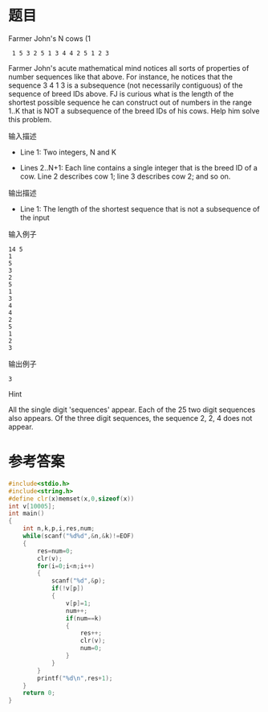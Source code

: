 # 题目
Farmer John's N cows (1
```
 1 5 3 2 5 1 3 4 4 2 5 1 2 3
```

Farmer John's acute mathematical mind notices all sorts of properties of number sequences like that above. For instance, he notices that the sequence 3 4 1 3 is a subsequence (not necessarily contiguous) of the sequence of breed IDs above. FJ is curious what is the length of the shortest possible sequence he can construct out of numbers in the range 1..K that is NOT a subsequence of the breed IDs of his cows. Help him solve this problem.

输入描述
* Line 1: Two integers, N and K

* Lines 2..N+1: Each line contains a single integer that is the breed ID of a cow. Line 2 describes cow 1; line 3 describes cow 2; and so on.

输出描述

* Line 1: The length of the shortest sequence that is not a subsequence of the input

输入例子
```
14 5
1
5
3
2
5
1
3
4
4
2
5
1
2
3
```
输出例子
```
3
```
Hint

All the single digit 'sequences' appear. Each of the 25 two digit sequences also appears. Of the three digit sequences, the sequence 2, 2, 4 does not appear.

# 参考答案
```c++
#include<stdio.h>
#include<string.h>
#define clr(x)memset(x,0,sizeof(x))
int v[10005];
int main()
{
    int n,k,p,i,res,num;
    while(scanf("%d%d",&n,&k)!=EOF)
    {
        res=num=0;
        clr(v);
        for(i=0;i<n;i++)
        {
            scanf("%d",&p);
            if(!v[p])
            {
                v[p]=1;
                num++;
                if(num==k)
                {
                    res++;
                    clr(v);
                    num=0;
                }
            }
        }
        printf("%d\n",res+1);
    }
    return 0;
}
